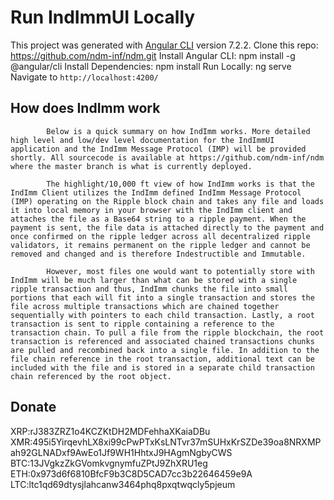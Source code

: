 # Run IndImmUI Locally

This project was generated with [Angular CLI](https://github.com/angular/angular-cli) version 7.2.2.
Clone this repo: https://github.com/ndm-inf/ndm.git
Install Angular CLI: npm install -g @angular/cli
Install Dependencies: npm install
Run Locally: ng serve
Navigate to `http://localhost:4200/`

## How does IndImm work

            Below is a quick summary on how IndImm works. More detailed high level and low/dev level documentation for the IndImmUI application and the IndImm Message Protocol (IMP) will be provided shortly. All sourcecode is available at https://github.com/ndm-inf/ndm where the master branch is what is currently deployed.

            The highlight/10,000 ft view of how IndImm works is that the IndImm Client utilizes the IndImm defined IndImm Message Protocol (IMP) operating on the Ripple block chain and takes any file and loads it into local memory in your browser with the IndImm client and attaches the file as a Base64 string to a ripple payment. When the payment is sent, the file data is attached directly to the payment and once confirmed on the ripple ledger across all decentralized ripple validators, it remains permanent on the ripple ledger and cannot be removed and changed and is therefore Indestructible and Immutable. 

            However, most files one would want to potentially store with IndImm will be much larger than what can be stored with a single ripple transaction and thus, IndImm chunks the file into small portions that each will fit into a single transaction and stores the file across multiple transactions which are chained together sequentially with pointers to each child transaction. Lastly, a root transaction is sent to ripple containing a reference to the transaction chain. To pull a file from the ripple blockchain, the root transaction is referenced and associated chained transactions chunks are pulled and recombined back into a single file. In addition to the file chain reference in the root transaction, additional text can be included with the file and is stored in a separate child transaction chain referenced by the root object.

## Donate
XRP:rJ383ZRZ1o4KCZKtDH2MDFehhaXKaiaDBu
XMR:495i5YirqevhLX8xi99cPwPTxKsLNTvr37mSUHxKrSZDe39oa8NRXMPah92GLNADxf9AwEo1Jf9WH1HhtxJ9HAgmNgbyCWS
BTC:13JVgkzZkGVomkvgnymfuZPtJ9ZhXRU1eg
ETH:0x973d6f6810BfcF9b3C8D5CAD7cc3b22646459e9A
LTC:ltc1qd69dtysjlahcanw3464phq8pxqtwqcly5pjeum
